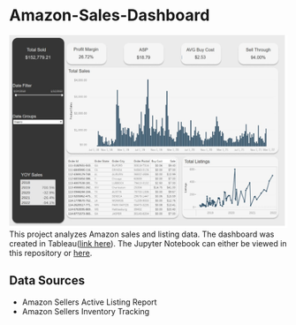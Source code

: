 # Amazon-Sales-Dashboard
![Alt text](Dashboard2.jpg "Amazon Sales Dashboard")
This project analyzes Amazon sales and listing data. The dashboard was created in Tableau([link here](https://public.tableau.com/views/AmazonSalesDashboard_16809435458350/Dashboard?:language=en-US&publish=yes&:display_count=n&:origin=viz_share_link)). The Jupyter Notebook can either be viewed in this repository or [here](#).

## Data Sources
* Amazon Sellers Active Listing Report
* Amazon Sellers Inventory Tracking

